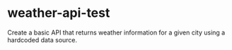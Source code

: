 # weather-api-test
Create a basic API that returns weather information for a given city using a hardcoded data source.
